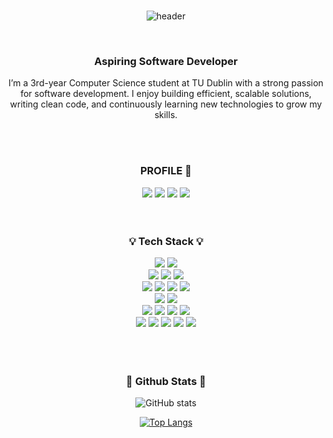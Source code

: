 <div align=center>
<br>
  
![header](https://capsule-render.vercel.app/api?type=blur&color=gradient&height=300&section=header&text=Hi!%20I'm%20Heeyeon%20Yoon&fontColor=666666&desc=Computer%20Science%20Student%20@%20TUD&descAlignY=70&descAlign=50&descSize=20)

<br>
<h3 align="center"><b> Aspiring Software Developer </b></h3>

I’m a 3rd-year Computer Science student at TU Dublin with a strong passion for software development. I enjoy building efficient, scalable solutions, writing clean code, and continuously learning new technologies to grow my skills.

<br>
<br>

<h3 align="center"><b> PROFILE 📍 </b></h3>
  <a href="https://personal-portfolio-lilac-zeta.vercel.app/" target="_blank"><img src="https://img.shields.io/badge/website-ff69b4?style=for-the-badge&logo=About.me&logoColor=FFFFFF"/></a>
  <a href="https://github.com/heeyeonyune" target="_blank"><img src="https://img.shields.io/badge/github-000000?style=for-the-badge&logo-bitdefender&logoColor=FFFFFF"/></a>
  <a href="https://www.linkedin.com/in/heeyeon-yoon-47b169264/" target="_blank"><img src="https://img.shields.io/badge/LinkedIn-0A66C2?style=for-the-badge&logo=linkedin&logoColor=FFFFFF"/></a>
    <a href="mailto:heeyeon.yune@gmail.com" target="_blank"><img src="https://img.shields.io/badge/Gmail-EA4335?style=for-the-badge&logo=gmail&logoColor=FFFFFF"/></a>

<br>
<br>
<br>

 <h3 align="center"><b>💡 Tech Stack 💡</b></h3>
  <a href="" target="_blank"><img src="https://img.shields.io/badge/Java-ED8B00?style=for-the-badge&logo=openjdk&logoColor=white"/></a>
  <a href="" target="_blank"><img src="https://img.shields.io/badge/C-00599C?style=for-the-badge&logo=c&logoColor=white"/></a>
  <br>
  <a href="" target="_blank"><img src="https://img.shields.io/badge/python-3776AB?style=for-the-badge&logo=python&logoColor=FFFFFF"/></a>
  <a href="" target="_blank"><img src="https://img.shields.io/badge/JavaScript-F7DF1E?style=for-the-badge&logo=javascript&logoColor=black"/></a>
  <a href="" target="_blank"><img src="https://img.shields.io/badge/Node.js-43853D?style=for-the-badge&logo=node.js&logoColor=white"/></a>
  <br>
  <a href="" target="_blank"><img src="https://img.shields.io/badge/HTML5-E34F26?style=for-the-badge&logo=html5&logoColor=white"/></a>
  <a href="" target="_blank"><img src="https://img.shields.io/badge/CSS3-1572B6?style=for-the-badge&logo=css3&logoColor=white"/></a>
  <a href="" target="_blank"><img src="https://img.shields.io/badge/Go-00ADD8?style=for-the-badge&logo=go&logoColor=white"/></a>
  <a href="" target="_blank"><img src="https://img.shields.io/badge/GitHub-100000?style=for-the-badge&logo=github&logoColor=white"/></a>
  <br>
  <a href="" target="_blank"><img src="https://img.shields.io/badge/PHP-777BB4?style=for-the-badge&logo=php&logoColor=white"/></a>
  <a href="" target="_blank"><img src="https://img.shields.io/badge/Swift-FA7343?style=for-the-badge&logo=swift&logoColor=white"/></a>
  <br>
  <a href="" target="_blank"><img src="https://img.shields.io/badge/mac%20os-000000?style=for-the-badge&logo=apple&logoColor=white"/></a> 
  <a href="" target="_blank"><img src="https://img.shields.io/badge/Windows-0078D6?style=for-the-badge&logo=windows&logoColor=white"/></a> 
  <a href="" target="_blank"><img src="https://img.shields.io/badge/linux-FCC624?style=for-the-badge&logo=linux&logoColor=FFFFFF"/></a> 
  <a href="" target="_blank"><img src="https://img.shields.io/badge/MySQL-4479A1?style=for-the-badge&logo=MySQL&logoColor=FFFFFF"/></a> 
  <br>
  <a href="" target="_blank"><img src="https://img.shields.io/badge/PostgreSQL-316192?style=for-the-badge&logo=postgresql&logoColor=white"/></a> 
  <a href="" target="_blank"><img src="https://img.shields.io/badge/Xcode-007ACC?style=for-the-badge&logo=Xcode&logoColor=white"/></a> 
  <a href="" target="_blank"><img src="https://img.shields.io/badge/PyCharm-000000.svg?&style=for-the-badge&logo=PyCharm&logoColor=white"/></a> 
  <a href="" target="_blank"><img src="https://img.shields.io/badge/Tableau-E97627?style=for-the-badge&logo=Tableau&logoColor=white"/></a> 
  <a href="" target="_blank"><img src="https://img.shields.io/badge/Vercel-000000?style=for-the-badge&logo=vercel&logoColor=white"/></a> 
<br>
<br>
<br>
<br>

<div align="center">
 <h3><b> 🎄 Github Stats 🎄 </b></h3>
</div>

![GitHub stats](https://github-readme-stats.vercel.app/api?username=heeyeonyune)

[![Top Langs](https://github-readme-stats.vercel.app/api/top-langs/?username=heeyeonyune&layout=compact)](https://github.com/anuraghazra/github-readme-stats)

<!--
**heeyeonyune/heeyeonyune** is a ✨ _special_ ✨ repository because its `README.md` (this file) appears on your GitHub profile.

Here are some ideas to get you started:

- 🔭 I’m currently working on ...
- 🌱 I’m currently learning ...
- 👯 I’m looking to collaborate on ...
- 🤔 I’m looking for help with ...
- 💬 Ask me about ...
- 📫 How to reach me: ...
- 😄 Pronouns: ...
- ⚡ Fun fact: ...
-->
